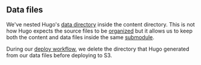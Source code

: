 ## Data files

We've nested Hugo's [data directory](https://gohugo.io/extras/datafiles/) inside the content directory. This is not how Hugo expects the source files to be [organized](https://gohugo.io/overview/source-directory/) but it allows us to keep both the content and data files inside the same [submodule](https://github.com/hackshackers/hackshackers-hugo-content).

During our [deploy workflow](../../wercker.yml), we delete the directory that Hugo generated from our data files before deploying to S3.
